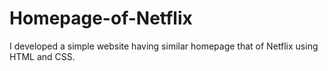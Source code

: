 # Homepage-of-Netflix
 I developed a simple website having similar homepage that of Netflix using HTML and CSS.
